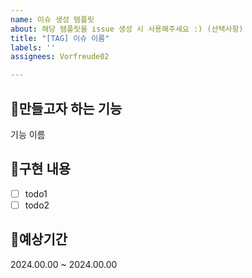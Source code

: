 ```yaml
---
name: 이슈 생성 템플릿
about: 해당 템플릿을 issue 생성 시 사용해주세요 :) (선택사항)
title: "[TAG] 이슈 이름"
labels: ''
assignees: Vorfreude02

---
```


## 🧡만들고자 하는 기능
기능 이름

## 🧡구현 내용
- [ ] todo1
- [ ] todo2

## 🧡예상기간
2024.00.00 ~ 2024.00.00
